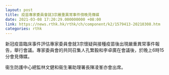 ```yaml
---
layout: post
title: 疫苗專家委員會就3宗嚴重異常事件傍晚見傳媒
date: 2021-03-08 17:20:29.000000000 +08:00
link: https://news.rthk.hk/rthk/ch/component/k2/1579413-20210308.htm
categories: rthk
---
```


新冠疫苗臨床事件評估專家委員會就3宗懷疑與接種疫苗後出現嚴重異常事件報告，舉行會議。專家委員會的共同召集人孔繁毅和李卓廣在會議後，於晚上6時15分會見傳媒。

衞生防護中心總監林文健和衞生署助理署長陳凌峯亦會出席。
